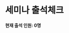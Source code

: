 <!DOCTYPE html>
<html lang="ko">
<head>
  <meta charset="UTF-8">
  <title>세미나 출석체크 예시</title>
  <style>
    .person {
      display: inline-block;
      width: 80px;
      height: 40px;
      line-height: 40px;
      text-align: center;
      margin: 5px;
      background-color: #ccc;
      cursor: pointer;
      user-select: none;
      border-radius: 5px;
    }
    .selected {
      background-color: #ff6b6b;
      color: #fff;
    }
    .info {
      margin-top: 20px;
      font-weight: bold;
    }
  </style>
</head>
<body>
  <h1>세미나 출석체크</h1>
  <div id="attendeeContainer"></div>
  <div class="info">
    현재 출석 인원: <span id="count">0</span>명
  </div>

  <script>
    // 예: 세미나 참석 예정자 목록
    const attendees = [
      "김철수", "이영희", "박민수", "최가영", "정윤아",
      "John", "Alice", "Bob", "Charlie", "David"
    ];

    const container = document.getElementById('attendeeContainer');
    const countSpan = document.getElementById('count');

    // 출석 대상자 버튼 생성
    attendees.forEach((name) => {
      const div = document.createElement('div');
      div.className = 'person';
      div.textContent = name;

      // 클릭 시 'selected' 토글
      div.addEventListener('click', () => {
        div.classList.toggle('selected');
        updateCount();
      });

      container.appendChild(div);
    });

    // 선택된 출석자 수 갱신
    function updateCount() {
      const selectedPersons = document.querySelectorAll('.person.selected');
      countSpan.textContent = selectedPersons.length;
    }
  </script>
</body>
</html>

